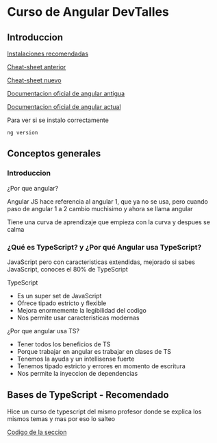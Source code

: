 # Curso de Angular DevTalles

## Introduccion

[Instalaciones recomendadas](https://gist.github.com/Klerith/4816679624c1cb528f8e05d902fd7cff)

[Cheat-sheet anterior](/cheat-sheets/angular-cheat-sheet-viejo.pdf)

[Cheat-sheet nuevo](/cheat-sheets/angular-cheat-sheet-v2.pdf)

[Documentacion oficial de angular antigua](https://v17.angular.io/cli)

[Documentacion oficial de angular actual](https://angular.dev/tools/cli)

Para ver si se instalo correctamente

```
ng version
```

## Conceptos generales

### Introduccion

¿Por que angular?

Angular JS hace referencia al angular 1, que ya no se usa, pero cuando paso de angular 1 a 2 cambio muchisimo y ahora se llama angular

Tiene una curva de aprendizaje que empieza con la curva y despues se calma

### ¿Qué es TypeScript? y ¿Por qué Angular usa TypeScript?

JavaScript pero con caracteristicas extendidas, mejorado
si sabes JavaScript, conoces el 80% de TypeScript

TypeScript

- Es un super set de JavaScript
- Ofrece tipado estricto y flexible
- Mejora enormemente la legibilidad del codigo
- Nos permite usar caracteristicas modernas

¿Por que angular usa TS?

- Tener todos los beneficios de TS
- Porque trabajar en angular es trabajar en clases de TS
- Tenemos la ayuda y un intellisense fuerte
- Tenemos tipado estricto y errores en momento de escritura
- Nos permite la inyeccion de dependencias

## Bases de TypeScript - Recomendado

Hice un curso de typescript del mismo profesor donde se explica los mismos temas y mas
por eso lo salteo

[Codigo de la seccion](introduccion-typescript-main)
